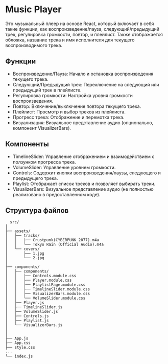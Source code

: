 # Music Player 

Это музыкальный плеер на основе React, который включает в себя такие функции, как воспроизведение/пауза, следующий/предыдущий трек, регулировка 
громкости, повтор, и плейлист. Также отображается обложка, название трека и имя исполнителя для текущего воспроизводимого трека.

## Функции

 - Воспроизведение/Пауза: Начало и остановка воспроизведения текущего трека.
 - Следующий/Предыдущий трек: Переключение на следующий или предыдущий трек в плейлисте.
 - Регулировка громкости: Настройка уровня громкости воспроизведения.
 - Повтор: Включение/выключение повтора текущего трека.
 - Плейлист: Просмотр и выбор треков из плейлиста.
 - Прогресс трека: Отображение и перемотка трека.
 - Визуализация: Визуальное представление аудио (опционально, компонент VisualizerBars).

## Компоненты

 - TimelineSlider: Управление отображением и взаимодействием с ползунком прогресса трека.
 - VolumeSlider: Управление уровнем громкости.
 - Controls: Содержит кнопки воспроизведения/паузы, следующего и предыдущего трека.
 - Playlist: Отображает список треков и позволяет выбирать треки.
 - VisualizerBars: Визуальное представление аудио (не полностью реализовано в предоставленном коде).

## Структура файлов

      src/
    │
    ├── assets/
    │   ├── tracks/
    │   │   ├── Crustpunk(CYBERPUNK 2077).m4a
    │   │   └── Tokyo Rain (Official Audio).m4a
    │   └── covers/
    │       ├── 1.jpg
    │       └── 2.jpg
    │
    ├── components/
    │   ├── components/
    │   │   ├── Controls.module.css
    │   │   ├── Player.module.css
    │   │   ├── PlaylistPage.module.css
    │   │   ├── TimelineSlider.module.css
    │   │   ├── VisualizerBars.module.css
    │   │   └── VolumeSlider.module.css
    │   ├── Player.js
    │   ├── TimelineSlider.js
    │   ├── VolumeSlider.js
    │   ├── Controls.js
    │   ├── Playlist.js
    │   └── VisualizerBars.js
    │
    │
    ├── App.js
    ├── App.css
    ├── style.css
    ...
    └── index.js




